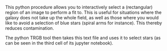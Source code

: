 This python procedure allows you to interactively select a (rectangular) region of an image to perform a fit to. This is useful for situations where the galaxy does not take up the whole field, as well as those where you would like to avoid a selection of blue stars (spiral arms for instance). This thereby reduces contamination. 





The python TRGB tool then takes this text file and uses it to select stars (as can be seen in the third cell of its jupyter notebook).
